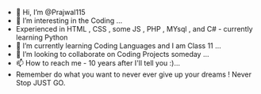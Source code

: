 - 👋 Hi, I’m @Prajwal115
- 👀 I’m interesting in the Coding ...
- Experienced in HTML , CSS , some JS , PHP , MYsql , and C# - currently learning Python
- 🌱 I’m currently learning Coding Languages and I am Class 11 ...
- 💞️ I’m looking to collaborate on Coding Projects someday ...
- 📫 How to reach me - 10 years after I'll tell you :)...
- Remember do what you want to never ever give up your dreams ! Never Stop JUST GO.

<!---
Prajwal115/Prajwal115 is a ✨ special ✨ repository because its `README.md` (this file) appears on your GitHub profile.
You can click the Preview link to take a look at your changes.
--->
